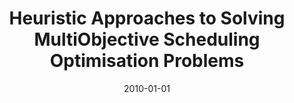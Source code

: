 ---
title: "Heuristic Approaches to Solving MultiObjective Scheduling Optimisation Problems"
collection: publications
permalink: /publication/2010-01-01-ezeani2010heuristic
date: 2010-01-01
venue: 'Electroscope Journal'
citation: 'Ezeani, M I, Agbasi, KC, Osita, EG, Okonkwo, R O, Nnanwa, C P (2010), Heuristic Approaches to Solving MultiObjective Scheduling Optimisation Problems'
---